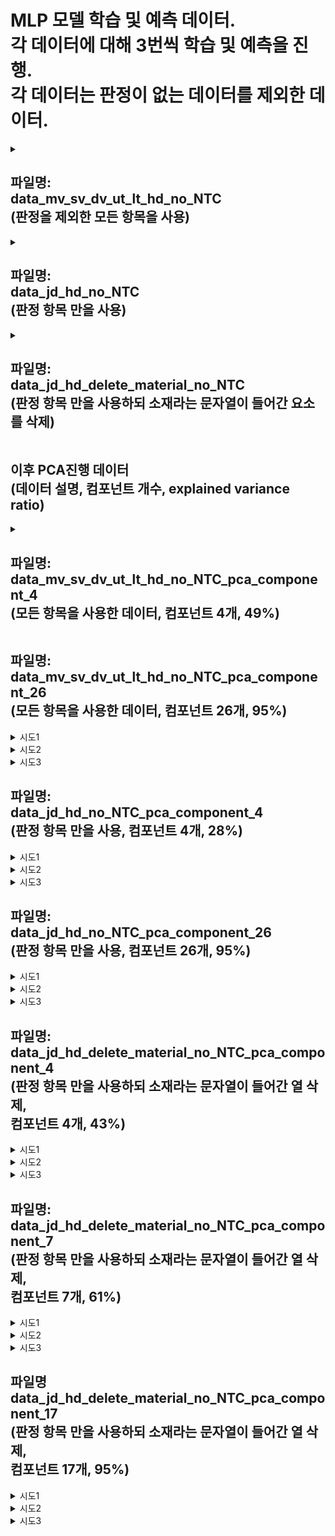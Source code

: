 MLP 모델 학습 및 예측 데이터.   
각 데이터에 대해 3번씩 학습 및 예측을 진행.   
각 데이터는 판정이 없는 데이터를 제외한 데이터.
===

<details>
<summary>

파일명:   
data_mv_sv_dv_ut_lt_hd_no_NTC   
(판정을 제외한 모든 항목을 사용)
---
</summary>

+ 시도1.   
   * 
   Test Loss: 0.5478043556213379   
   Test Accuracy: 0.699999988079071   
   
   Confusion Matrix:
   /|Positive|Nagative|
   |:---:|:---:|:---:|
   Positive|0|21|
   Nagative|0|49|
    
   Accuracy: 0.7   
   Precision: 0.7   
   Recall: 1.0   
   F1 Score: 0.8235294117647058   

+ 시도2
   * 
   Test Loss: 0.4584580361843109   
   Test Accuracy: 0.7571428418159485   
   
   Confusion Matrix:
   /|Positive|Nagative|
   |:---:|:---:|:---:|
   Positive|12|9|
   Nagative|8|41|
   
   Accuracy: 0.7571428571428571   
   Precision: 0.82   
   Recall: 0.8367346938775511   
   F1 Score: 0.8282828282828283
    
+ 시도3
   * 
   Test Loss: 0.5873710513114929   
   Test Accuracy: 0.699999988079071   
   
   Confusion Matrix:
   /|Positive|Nagative|
   |:---:|:---:|:---:|
   Positive|0|21|
   Nagative|0|49|
   
   Accuracy: 0.7   
   Precision: 0.7   
   Recall: 1.0   
   F1 Score: 0.8235294117647058   
</details>

<details>
<summary>
    
파일명:   
data_jd_hd_no_NTC   
(판정 항목 만을 사용)
---
</summary>   

+ 시도1
   *
   Test Loss: 0.3098602890968323   
   Test Accuracy: 0.8714285492897034   
     
   Confusion Matrix:   
   /|Positive|Nagative|
   |:---:|:---:|:---:|
   Positive|14|7|
   Nagative|2|47|
   
   Accuracy: 0.8714285714285714    
   Precision: 0.8703703703703703   
   Recall: 0.9591836734693877   
   F1 Score: 0.912621359223301   
      
+ 시도2
   *   
   Test Loss: 0.2470361441373825   
   Test Accuracy: 0.8714285492897034   
   
   Confusion Matrix:
   /|Positive|Nagative|
   |:---:|:---:|:---:|
   Positive|15|6|
   Nagative|3|46|
   
   Accuracy: 0.8714285714285714   
   Precision: 0.8846153846153846   
   Recall: 0.9387755102040817   
   F1 Score: 0.9108910891089109   

+ 시도3
   *
   Test Loss: 0.6667794585227966   
   Test Accuracy: 0.699999988079071   
   
   Confusion Matrix:
   /|Positive|Nagative|
   |:---:|:---:|:---:|
   Positive|0|21|
   Nagative|0|49|
   
   Accuracy: 0.7   
   Precision: 0.7   
   Recall: 1.0   
   F1 Score: 0.8235294117647058   
</details>

<details>
<summary>

파일명:   
data_jd_hd_delete_material_no_NTC   
(판정 항목 만을 사용하되 소재라는 문자열이 들어간 요소를 삭제)
---
</summary>

+ 시도1
   *
   Test Loss: 0.6681578159332275   
   Test Accuracy: 0.699999988079071   
   
   Confusion Matrix:   
   /|Positive|Nagative|
   |:---:|:---:|:---:|
   Positive|0|21|
   Nagative|0|49|
   
   Accuracy: 0.7   
   Precision: 0.7   
   Recall: 1.0   
   F1 Score: 0.8235294117647058   

+ 시도2
   *
   Test Loss: 0.22255265712738037   
   Test Accuracy: 0.8999999761581421   
   
   Confusion Matrix:
   /|Positive|Nagative|
   |:---:|:---:|:---:|
   Positive|15|6|
   Nagative|1|48|
   
   Accuracy: 0.9   
   Precision: 0.8888888888888888   
   Recall: 0.9795918367346939   
   F1 Score: 0.9320388349514563

+ 시도3
   *
   Test Loss: 0.20000457763671875   
   Test Accuracy: 0.9428571462631226   
   
   Confusion Matrix:
   /|Positive|Nagative|
   |:---:|:---:|:---:|
   Positive|18|3|
   Nagative|1|48|
   
   Accuracy: 0.9428571428571428   
   Precision: 0.9411764705882353   
   Recall: 0.9795918367346939   
   F1 Score: 0.96   
</details>

이후 PCA진행 데이터   
(데이터 설명, 컴포넌트 개수, explained variance ratio)
---

<details>
<summary>

파일명:   
data_mv_sv_dv_ut_lt_hd_no_NTC_pca_component_4   
(모든 항목을 사용한 데이터, 컴포넌트 4개, 49%)
---
</summary>
   
+ 시도1
   *
   Test Loss: 0.2921641767024994   
   Test Accuracy: 0.8714285492897034   
   
   Confusion Matrix:
   /|Positive|Nagative|
   |:---:|:---:|:---:|
   Positive|15|6|
   Nagative|3|46|
   
   Accuracy: 0.8714285714285714   
   Precision: 0.8846153846153846   
   Recall: 0.9387755102040817   
   F1 Score: 0.9108910891089109   

+ 시도2
   *
   Test Loss: 0.3355987071990967   
   Test Accuracy: 0.8285714387893677   
   
   Confusion Matrix:
   /|Positive|Nagative|
   |:---:|:---:|:---:|
   Positive|11|10|
   Nagative|2|47|

   Accuracy: 0.8285714285714286   
   Precision: 0.8245614035087719   
   Recall: 0.9591836734693877   
   F1 Score: 0.8867924528301887   

+ 시도3
   *
   Test Loss: 0.3451468050479889   
   Test Accuracy: 0.8714285492897034   
   
   Confusion Matrix:
   /|Positive|Nagative|
   |:---:|:---:|:---:|
   Positive|13|8|
   Nagative|1|48|

   Accuracy: 0.8714285714285714   
   Precision: 0.8571428571428571   
   Recall: 0.9795918367346939   
   F1 Score: 0.9142857142857143   
</details>

파일명:   
data_mv_sv_dv_ut_lt_hd_no_NTC_pca_component_26   
(모든 항목을 사용한 데이터, 컴포넌트 26개, 95%)
---
<details>
    <summary>시도1</summary>

    Test Loss: 0.645046055316925
    Test Accuracy: 0.699999988079071
    
    Confusion Matrix:
    [[ 0 21]
    [ 0 49]]
    Accuracy: 0.7
    Precision: 0.7
    Recall: 1.0
    F1 Score: 0.8235294117647058
</details>
<details>
    <summary>시도2</summary>

    Test Loss: 0.5980672836303711
    Test Accuracy: 0.699999988079071
    
    Confusion Matrix:
    [[ 0 21]
    [ 0 49]]
    Accuracy: 0.7
    Precision: 0.7
    Recall: 1.0
    F1 Score: 0.8235294117647058
</details>
<details>
    <summary>시도3</summary>

    Test Loss: 0.5498936176300049
    Test Accuracy: 0.699999988079071
    
    Confusion Matrix:
    [[ 0 21]
    [ 0 49]]
    Accuracy: 0.7
    Precision: 0.7
    Recall: 1.0
    F1 Score: 0.8235294117647058
</details>
    
파일명:   
data_jd_hd_no_NTC_pca_component_4   
(판정 항목 만을 사용, 컴포넌트 4개, 28%)
---
<details>
    <summary>시도1</summary>

    Test Loss: 0.2770636975765228
    Test Accuracy: 0.8999999761581421
    
    Confusion Matrix:
    [[17  4]
    [ 3 46]]
    Accuracy: 0.9
    Precision: 0.92
    Recall: 0.9387755102040817
    F1 Score: 0.9292929292929293
</details> 
<details>
    <summary>시도2</summary>

    Test Loss: 0.3183031380176544
    Test Accuracy: 0.8999999761581421
    
    Confusion Matrix:
    [[15  6]
    [ 1 48]]
    Accuracy: 0.9
    Precision: 0.8888888888888888
    Recall: 0.9795918367346939
    F1 Score: 0.9320388349514563
</details>
<details>
    <summary>시도3</summary>

    Test Loss: 0.303946852684021
    Test Accuracy: 0.9142857193946838
    
    Confusion Matrix:
    [[18  3]
    [ 3 46]]
    Accuracy: 0.9142857142857143
    Precision: 0.9387755102040817
    Recall: 0.9387755102040817
    F1 Score: 0.9387755102040817
</details>

파일명:   
data_jd_hd_no_NTC_pca_component_26   
(판정 항목 만을 사용, 컴포넌트 26개, 95%)
---
<details>
    <summary>시도1</summary>

    Test Loss: 0.6786163449287415
    Test Accuracy: 0.699999988079071
    
    Confusion Matrix:
    [[ 3 18]
    [ 3 46]]
    Accuracy: 0.7
    Precision: 0.71875
    Recall: 0.9387755102040817
    F1 Score: 0.8141592920353983
</details>
<details>
    <summary>시도2</summary>

    Test Loss: 0.24743257462978363
    Test Accuracy: 0.8714285492897034
    
    Confusion Matrix:
    [[15  6]
    [ 3 46]]
    Accuracy: 0.8714285714285714
    Precision: 0.8846153846153846
    Recall: 0.9387755102040817
    F1 Score: 0.9108910891089109
</details>
<details>
    <summary>시도3</summary>

    Test Loss: 0.52480149269104
    Test Accuracy: 0.7142857313156128
    
    Confusion Matrix:
    [[ 1 20]
    [ 0 49]]
    Accuracy: 0.7142857142857143
    Precision: 0.7101449275362319
    Recall: 1.0
    F1 Score: 0.8305084745762712
</details>

파일명:   
data_jd_hd_delete_material_no_NTC_pca_component_4   
(판정 항목 만을 사용하되 소재라는 문자열이 들어간 열 삭제,   
컴포넌트 4개, 43%)
---
<details>
    <summary>시도1</summary>

    Test Loss: 0.14326536655426025
    Test Accuracy: 0.9428571462631226
    
    Confusion Matrix:
    [[17  4]
    [ 0 49]]
    Accuracy: 0.9428571428571428
    Precision: 0.9245283018867925
    Recall: 1.0
    F1 Score: 0.9607843137254902
</details>
<details>
    <summary>시도2</summary>

    Test Loss: 0.16238410770893097
    Test Accuracy: 0.9142857193946838
    
    Confusion Matrix:
    [[17  4]
    [ 2 47]]
    Accuracy: 0.9142857142857143
    Precision: 0.9215686274509803
    Recall: 0.9591836734693877
    F1 Score: 0.94
</details>
<details>
    <summary>시도3</summary>

    Test Loss: 0.14559824764728546
    Test Accuracy: 0.9142857193946838
    
    Confusion Matrix:
    [[16  5]
    [ 1 48]]
    Accuracy: 0.9142857142857143
    Precision: 0.9056603773584906
    Recall: 0.9795918367346939
    F1 Score: 0.9411764705882353
</details>

파일명:   
data_jd_hd_delete_material_no_NTC_pca_component_7   
(판정 항목 만을 사용하되 소재라는 문자열이 들어간 열 삭제,   
컴포넌트 7개, 61%)
---
<details>
    <summary>시도1</summary>

    Test Loss: 0.26741448044776917
    Test Accuracy: 0.9142857193946838
    
    Confusion Matrix:
    [[16  5]
    [ 1 48]]
    Accuracy: 0.9142857142857143
    Precision: 0.9056603773584906
    Recall: 0.9795918367346939
    F1 Score: 0.9411764705882353
</details>
<details>
    <summary>시도2</summary>

    Test Loss: 0.20400142669677734
    Test Accuracy: 0.9571428298950195
    
    Confusion Matrix:
    [[18  3]
    [ 0 49]]
    Accuracy: 0.9571428571428572
    Precision: 0.9423076923076923
    Recall: 1.0
    F1 Score: 0.9702970297029703
</details>
<details>
    <summary>시도3</summary>

    Test Loss: 0.15940316021442413
    Test Accuracy: 0.9285714030265808
    
    Confusion Matrix:
    [[18  3]
    [ 2 47]]
    Accuracy: 0.9285714285714286
    Precision: 0.94
    Recall: 0.9591836734693877
    F1 Score: 0.9494949494949495
</details>

파일명   
data_jd_hd_delete_material_no_NTC_pca_component_17   
(판정 항목 만을 사용하되 소재라는 문자열이 들어간 열 삭제,   
컴포넌트 17개, 95%)
---
<details>
    <summary>시도1</summary>

    Test Loss: 0.2762243449687958
    Test Accuracy: 0.9142857193946838
    
    Confusion Matrix:
    [[15  6]
    [ 0 49]]
    Accuracy: 0.9142857142857143
    Precision: 0.8909090909090909
    Recall: 1.0
    F1 Score: 0.9423076923076923
</details>
<details>
    <summary>시도2</summary>

    Test Loss: 0.1931239515542984
    Test Accuracy: 0.9428571462631226
    
    Confusion Matrix:
    [[18  3]
    [ 1 48]]
    Accuracy: 0.9428571428571428
    Precision: 0.9411764705882353
    Recall: 0.9795918367346939
    F1 Score: 0.96
</details> 
<details>
    <summary>시도3</summary>

    Test Loss: 0.654637336730957
    Test Accuracy: 0.699999988079071
    
    Confusion Matrix:
    [[ 0 21]
    [ 0 49]]
    Accuracy: 0.7
    Precision: 0.7
    Recall: 1.0
    F1 Score: 0.8235294117647058
</details>

